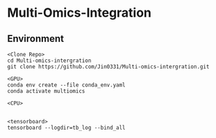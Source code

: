 # **Multi-Omics-Integration**


## **Environment**

```
<Clone Repo>
cd Multi-omics-intergration
git clone https://github.com/Jin0331/Multi-omics-intergration.git

<GPU>
conda env create --file conda_env.yaml
conda activate multiomics

<CPU>


<tensorboard>
tensorboard --logdir=tb_log --bind_all
```